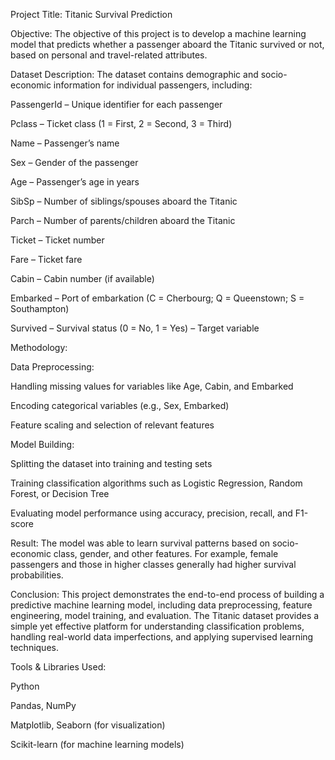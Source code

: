 Project Title: Titanic Survival Prediction

Objective:
The objective of this project is to develop a machine learning model that predicts whether a passenger aboard the Titanic survived or not, based on personal and travel-related attributes.

Dataset Description:
The dataset contains demographic and socio-economic information for individual passengers, including:

PassengerId – Unique identifier for each passenger

Pclass – Ticket class (1 = First, 2 = Second, 3 = Third)

Name – Passenger’s name

Sex – Gender of the passenger

Age – Passenger’s age in years

SibSp – Number of siblings/spouses aboard the Titanic

Parch – Number of parents/children aboard the Titanic

Ticket – Ticket number

Fare – Ticket fare

Cabin – Cabin number (if available)

Embarked – Port of embarkation (C = Cherbourg; Q = Queenstown; S = Southampton)

Survived – Survival status (0 = No, 1 = Yes) – Target variable

Methodology:

Data Preprocessing:

Handling missing values for variables like Age, Cabin, and Embarked

Encoding categorical variables (e.g., Sex, Embarked)

Feature scaling and selection of relevant features

Model Building:

Splitting the dataset into training and testing sets

Training classification algorithms such as Logistic Regression, Random Forest, or Decision Tree

Evaluating model performance using accuracy, precision, recall, and F1-score

Result:
The model was able to learn survival patterns based on socio-economic class, gender, and other features. For example, female passengers and those in higher classes generally had higher survival probabilities.

Conclusion:
This project demonstrates the end-to-end process of building a predictive machine learning model, including data preprocessing, feature engineering, model training, and evaluation. The Titanic dataset provides a simple yet effective platform for understanding classification problems, handling real-world data imperfections, and applying supervised learning techniques.

Tools & Libraries Used:

Python

Pandas, NumPy

Matplotlib, Seaborn (for visualization)

Scikit-learn (for machine learning models)
